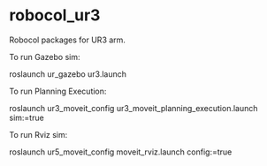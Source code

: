 # robocol_ur3
Robocol packages for UR3 arm.

To run Gazebo sim:

roslaunch ur_gazebo ur3.launch

To run Planning Execution:

roslaunch ur3_moveit_config ur3_moveit_planning_execution.launch sim:=true

To run Rviz sim:

roslaunch ur5_moveit_config moveit_rviz.launch config:=true

